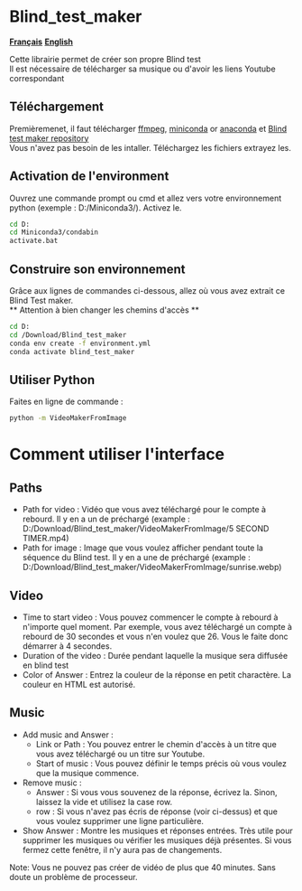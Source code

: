 # Blind_test_maker

[**Français**](https://github.com/Poufoir/Blind_test_maker/blob/main/README.fr.md)
[**English**](https://github.com/Poufoir/Blind_test_maker/README.md)

Cette librairie permet de créer son propre Blind test <br>
Il est nécessaire de télécharger sa musique ou d'avoir les liens Youtube correspondant<br>



## Téléchargement

Premièremenet, il faut télécharger [ffmpeg](https://ffmpeg.org/download.html), [miniconda](https://docs.conda.io/en/latest/miniconda.html) or [anaconda](https://www.anaconda.com/products/distribution) et [Blind test maker repository](https://github.com/Poufoir/Blind_test_maker.git) <br />
Vous n'avez pas besoin de les intaller. Téléchargez les fichiers extrayez les.

## Activation de l'environment

Ouvrez une commande prompt ou cmd et allez vers votre environnement python (exemple : D:/Miniconda3/). Activez le.

```bash
cd D:
cd Miniconda3/condabin
activate.bat
```

## Construire son environnement

Grâce aux lignes de commandes ci-dessous, allez où vous avez extrait ce Blind Test maker. <br>
** Attention à bien changer les chemins d'accès **

```bash
cd D:
cd /Download/Blind_test_maker
conda env create -f environment.yml
conda activate blind_test_maker
```

## Utiliser Python

Faites en ligne de commande :

```bash
python -m VideoMakerFromImage
```

# Comment utiliser l'interface

## Paths

   - Path for video : Vidéo que vous avez téléchargé pour le compte à rebourd. Il y en a un de préchargé (example : D:/Download/Blind_test_maker/VideoMakerFromImage/5 SECOND TIMER.mp4)
   - Path for image : Image que vous voulez afficher pendant toute la séquence du Blind test. Il y en a une de préchargé (example : D:/Download/Blind_test_maker/VideoMakerFromImage/sunrise.webp)

## Video

   - Time to start video : Vous pouvez commencer le compte à rebourd à n'importe quel moment. Par exemple, vous avez téléchargé un compte à rebourd de 30 secondes et vous n'en voulez que 26. Vous le faite donc démarrer à 4 secondes.
   - Duration of the video : Durée pendant laquelle la musique sera diffusée en blind test
   - Color of Answer : Entrez la couleur de la réponse en petit charactère. La couleur en HTML est autorisé.

## Music 

   - Add music and Answer :
      - Link or Path : You pouvez entrer le chemin d'accès à un titre que vous avez téléchargé ou un titre sur Youtube.
      - Start of music : Vous pouvez définir le temps précis où vous voulez que la musique commence.
   - Remove music :
      - Answer : Si vous vous souvenez de la réponse, écrivez la. Sinon, laissez la vide et utilisez la case row.
      - row : Si vous n'avez pas écris de réponse (voir ci-dessus) et que vous voulez supprimer une ligne particulière.
   - Show Answer : Montre les musiques et réponses entrées. Très utile pour supprimer les musiques ou vérifier les musiques déjà présentes. Si vous fermez cette fenêtre, il n'y aura pas de changements.

Note: Vous ne pouvez pas créer de vidéo de plus que 40 minutes. Sans doute un problème de processeur.